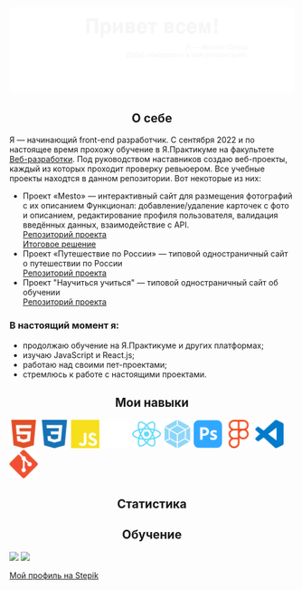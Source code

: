 <img src="./images/myBanner.svg">

<h2 align="center">О себе</h2>
<p>Я — начинающий front-end разработчик. С сентября 2022 и по настоящее время прохожу обучение в Я.Практикуме на факультете <a href="https://practicum.yandex.ru/web/">Веб-разработки</a>. Под руководством наставников создаю веб-проекты,
каждый из которых проходит проверку ревьюером. Все учебные проекты находтся в данном репозитории. Вот некоторые из них:</p> 
<ul>
 <li>
  Проект «Mesto» — интерактивный сайт для размещения фотографий с их описанием Функционал: добавление/удаление карточек с фото и описанием, редактирование профиля пользователя, валидация введённых данных, взаимодействие с API. <br>
  <a href="https://github.com/MikhailSulim/mesto">Репозиторий проекта</a><br>
  <a href="https://mikhailsulim.github.io/mesto/index.html">Итоговое решение</a>
 </li>
 <li>Проект «Путешествие по России» — типовой одностраничный сайт о путешествии по России <br>
  <a href="https://github.com/MikhailSulim/russiantravel">Репозиторий проекта</a>
 </li>
 <li>Проект "Научиться учиться" — типовой одностраничный сайт об обучении<br>
  <a href="https://github.com/MikhailSulim/how-to-learn">Репозиторий проекта</a>
 </li>
</ul>

<h3>В настоящий момент я:</h3>
<ul>
 <li>продолжаю обучение на Я.Практикуме и других платформах;</li>
 <li>изучаю JavaScript и React.js;</li>
 <li>работаю над своими пет-проектами;</li> 
 <li>стремлюсь к работе с настоящими проектами.</li>
 
</ul>

<h2 align="center">Мои навыки</h2>

 <div >
  <img width="10%" src="./images/html_logo.svg">
  <img width="10%" src="./images/css_logo.svg">
  <img width="10%" src="./images/js_logo.svg">
  <img width="10%" src="./images/bem_logo.svg">
  <img width="10%" src="./images/react_logo.svg">
  <img width="10%" src="./images/webpack_logo.svg">
  <img width="10%" src="./images/ps_logo.svg">
  <img width="10%" src="./images/figma_logo.svg">
  <img width="10%" src="./images/vscode_logo.svg">
 <img width="10%" src="./images/git_logo.svg">
  </div>




<h2 align="center">Статистика</h2>

<h2 align="center">Обучение</h2>

<img src="https://www.codewars.com/users/Mikko_1984/badges/large">
<img src="https://www.codewars.com/users/Mikko_1984/badges/micro">

<a href="https://stepik.org/users/513268992?preview=true">Мой профиль на Stepik</a>







<!--
**MikhailSulim/MikhailSulim** is a ✨ _special_ ✨ repository because its `README.md` (this file) appears on your GitHub profile.

Here are some ideas to get you started:

- 🔭 I’m currently working on ...
- 🌱 I’m currently learning ...
- 👯 I’m looking to collaborate on ...
- 🤔 I’m looking for help with ...
- 💬 Ask me about ...
- 📫 How to reach me: ...
- 😄 Pronouns: ...
- ⚡ Fun fact: ...
-->
